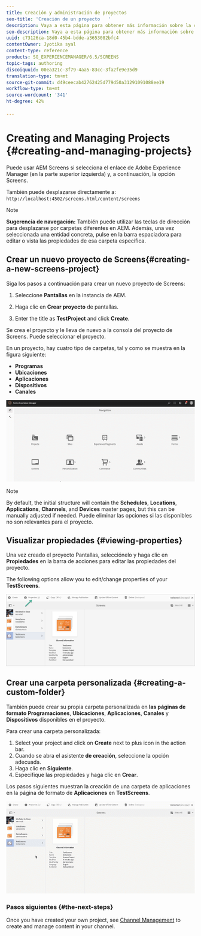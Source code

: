 ```yaml
---
title: Creación y administración de proyectos
seo-title: 'Creación de un proyecto   '
description: Vaya a esta página para obtener más información sobre la creación de un nuevo proyecto de Screens.
seo-description: Vaya a esta página para obtener más información sobre la creación de un nuevo proyecto de Screens.
uuid: c73126ca-18d0-45b4-bdde-a3653082bfc4
contentOwner: Jyotika syal
content-type: reference
products: SG_EXPERIENCEMANAGER/6.5/SCREENS
topic-tags: authoring
discoiquuid: 00ea321c-3f79-4aa5-83cc-3fa2fe9e35d9
translation-type: tm+mt
source-git-commit: d49ceecab42762425d779d50a31291091088ee19
workflow-type: tm+mt
source-wordcount: '341'
ht-degree: 42%

---
```



# Creating and Managing Projects {#creating-and-managing-projects}

Puede usar AEM Screens si selecciona el enlace de Adobe Experience Manager (en la parte superior izquierda) y, a continuación, la opción Screens.

También puede desplazarse directamente a: `http://localhost:4502/screens.html/content/screens`


>[!NOTE]
>**Sugerencia de navegación:**
>También puede utilizar las teclas de dirección para desplazarse por carpetas diferentes en AEM. Además, una vez seleccionada una entidad concreta, pulse en la barra espaciadora para editar o vista las propiedades de esa carpeta específica.

## Crear un nuevo proyecto de Screens{#creating-a-new-screens-project} 

Siga los pasos a continuación para crear un nuevo proyecto de Screens:

1. Seleccione **Pantallas** en la instancia de AEM.

1. Haga clic en **Crear proyecto** de pantallas.

1. Enter the title as **TestProject** and click **Create**.

Se crea el proyecto y le lleva de nuevo a la consola del proyecto de Screens. Puede seleccionar el proyecto.

En un proyecto, hay cuatro tipo de carpetas, tal y como se muestra en la figura siguiente:

* **Programas**
* **Ubicaciones**
* **Aplicaciones**
* **Dispositivos**
* **Canales**

![player1](assets/create-project.gif)

>[!NOTE]
>
>By default, the initial structure will contain the **Schedules**, **Locations**, **Applications**, **Channels**, and **Devices** master pages, but this can be manually adjusted if needed. Puede eliminar las opciones si las disponibles no son relevantes para el proyecto.


## Visualizar propiedades {#viewing-properties}

Una vez creado el proyecto Pantallas, selecciónelo y haga clic en **Propiedades** en la barra de acciones para editar las propiedades del proyecto.

The following options allow you to edit/change properties of your **TestScreens**.

![image](assets/create-project2.png)


## Crear una carpeta personalizada {#creating-a-custom-folder}

También puede crear su propia carpeta personalizada en **las páginas de formato Programaciones**, **Ubicaciones**, **Aplicaciones**, **Canales** y **Dispositivos** disponibles en el proyecto.

Para crear una carpeta personalizada:

1. Select your project and click on **Create** next to plus icon in the action bar.
1. Cuando se abra el asistente **de creación**, seleccione la opción adecuada.
1. Haga clic en **Siguiente**. 
1. Especifique las propiedades y haga clic en **Crear**.

Los pasos siguientes muestran la creación de una carpeta de aplicaciones en la página de formato de **Aplicaciones** en **TestScreens**.

![player2-1](assets/create-project3.gif)

### Pasos siguientes {#the-next-steps}

Once you have created your own project, see [Channel Management](managing-channels.md) to create and manage content in your channel.

